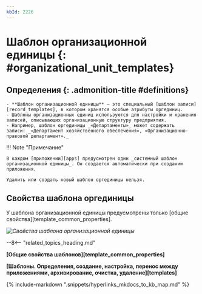 ```yaml
---
kbId: 2226
---
```


# Шаблон организационной единицы {: #organizational_unit_templates}

<div class="admonition question" markdown="block">

## Определения {: .admonition-title #definitions}

    - **Шаблон организационной единицы** — это специальный [шаблон записи][record_templates], в котором хранятся особые атрибуты оргединиц.
    - Шаблоны организационных единиц используются для настройки и хранения записей, описывающих организационную структуру предприятия.
    - Например, шаблон оргединицы _«Департаменты»_ может содержать записи: _«Департамент хозяйственного обеспечения», «Организационно-правовой департамент»._

</div>

!!! Note "Примечание"

    В каждом [приложении][apps] предусмотрен один _системный шаблон организационной единицы_. Он создается автоматически при создании приложения.

    Удалить или создать новый шаблон оргединицы нельзя.

## Свойства шаблона оргединицы

У шаблона организационной единицы предусмотрены только [общие свойства][template_common_properties].

_![Свойства шаблона организационной единицы](organizational_unit_templates_properties.png)_

--8<-- "related_topics_heading.md"

**[Общие свойства шаблонов][template_common_properties]**

**[Шаблоны. Определения, создание, настройка, перенос между приложениями, архивирование, очистка, удаление][templates]**

{%
include-markdown ".snippets/hyperlinks_mkdocs_to_kb_map.md"
%}

